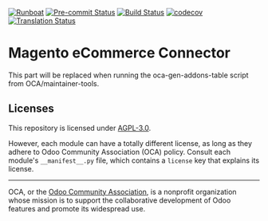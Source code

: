 
[![Runboat](https://img.shields.io/badge/runboat-Try%20me-875A7B.png)](https://runboat.odoo-community.org/builds?repo=OCA/connector-magento&target_branch=13.0)
[![Pre-commit Status](https://github.com/OCA/connector-magento/actions/workflows/pre-commit.yml/badge.svg?branch=13.0)](https://github.com/OCA/connector-magento/actions/workflows/pre-commit.yml?query=branch%3A13.0)
[![Build Status](https://github.com/OCA/connector-magento/actions/workflows/test.yml/badge.svg?branch=13.0)](https://github.com/OCA/connector-magento/actions/workflows/test.yml?query=branch%3A13.0)
[![codecov](https://codecov.io/gh/OCA/connector-magento/branch/13.0/graph/badge.svg)](https://codecov.io/gh/OCA/connector-magento)
[![Translation Status](https://translation.odoo-community.org/widgets/connector-magento-13-0/-/svg-badge.svg)](https://translation.odoo-community.org/engage/connector-magento-13-0/?utm_source=widget)

<!-- /!\ do not modify above this line -->

# Magento eCommerce Connector



<!-- /!\ do not modify below this line -->

<!-- prettier-ignore-start -->

[//]: # (addons)

This part will be replaced when running the oca-gen-addons-table script from OCA/maintainer-tools.

[//]: # (end addons)

<!-- prettier-ignore-end -->

## Licenses

This repository is licensed under [AGPL-3.0](LICENSE).

However, each module can have a totally different license, as long as they adhere to Odoo Community Association (OCA)
policy. Consult each module's `__manifest__.py` file, which contains a `license` key
that explains its license.

----
OCA, or the [Odoo Community Association](http://odoo-community.org/), is a nonprofit
organization whose mission is to support the collaborative development of Odoo features
and promote its widespread use.
